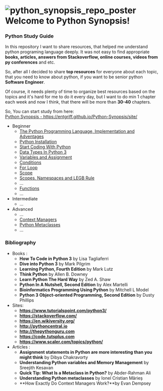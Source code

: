 ![python_synopsis_repo_poster](https://user-images.githubusercontent.com/2203893/29452419-61dfbeb2-8417-11e7-809b-3c66317fa3c7.jpg)
Welcome to Python Synopsis!
===================


### Python Study Guide 


In this repository I want to share resources, that helped me understand python programing language deeply. 
It was not easy to find appropriate **books, articles, answers from Stackoverflow, online courses, videos from py conferences** and etc.   

So, after all I decided to share **top resources** for everyone about each topic, that you need to know about python, if you want to be senior python **Software Engineer**.   

Of course, it needs plenty of time to organize best resources based on the topics and it's hard for me to do it every day,  but I want to do min 1 chapter each week and now I think, that there will be more than **30-40** chapters.

So, You can start study from here:  
<i class="fa-file"></i>  [Python Synopsis - https://entgriff.github.io/Python-Synopsis/site/ ](https://entgriff.github.io/Python-Synopsis/site/)

- Beginner
    - [The Python Programming Language, Implementation and Adventages](https://entgriff.github.io/Python-Synopsis/site/beginner/Python_Programming_Lanuage)
    - [Python Installation](https://entgriff.github.io/Python-Synopsis/site/beginner/Python_Installation)
    - [Start Coding With Python](https://entgriff.github.io/Python-Synopsis/site/beginner/Start_Coding_With_Python)
    - [Data Types In Python 3](https://entgriff.github.io/Python-Synopsis/site/beginner/Data_Types_In_Python_3)
    - [Variables and Assignment](https://entgriff.github.io/Python-Synopsis/site/beginner/Variables_And_Assignment)
    - [Conditions](https://entgriff.github.io/Python-Synopsis/site/beginner/Conditions)
    - [For Loop](https://entgriff.github.io/Python-Synopsis/site/beginner/For_Loop)
    - [Scope](https://entgriff.github.io/Python-Synopsis/site/beginner/Scopes)
    - [Scopes, Namespaces and LEGB Rule](https://entgriff.github.io/Python-Synopsis/site/beginner/Scopes_Namespaces_LEGB_rule)
    - ...
    - [Functions](https://entgriff.github.io/Python-Synopsis/site/beginner/Functions)
    - ...
- Intermediate
    - ... 
- Advanced
    - ...
    - [Context Managers](https://entgriff.github.io/Python-Synopsis/site/advanced/Context_Managers)
    - [Python Metaclasses](https://entgriff.github.io/Python-Synopsis/site/advanced/Python_Metaclasses)
    - ...  


### Bibliography    
- Books :
    - **How To Code in Python 3** by Lisa Tagliaferri
    - **Dive into Python 3** by Mark Pilgrim
    - **Learning Python, Fourth Edition** by Mark Lutz  
    - **Think Python** by Allen B. Downey  
    - **Learn Python The  Hard Way** by Zed A. Shaw    
    - **Python In A Nutshell, Second Edition** by Alex Martelli
    - **Bioinformatics Programming Using Python** by Mitchell L Model
    - **Python 3 Object-oriented Programming, Second Edition** by Dusty Phillips
- Sites:    
    - **https://www.tutorialspoint.com/python3/**
    - **https://stackoverflow.com/**
    - **https://en.wikiversity.org/**
    - **http://pythoncentral.io**
    - **http://thepythonguru.com**
    - **https://code.tutsplus.com**
    - **https://www.scaler.com/topics/python/**
- Articles :
    - **Assignment statements in Python are more interesting than you might think** by Dibya Chakravorty
    - **Understanding Python variables and Memory Management** by Sreejith Kesavan
    - **Quick Tip: What Is a Metaclass in Python?** by Abder-Rahman Ali
    - **Understanding Python metaclasses** by Ionel Cristian Mărieș
    - **How Exactly Do Context Managers Work?**by Evan Dempsey
